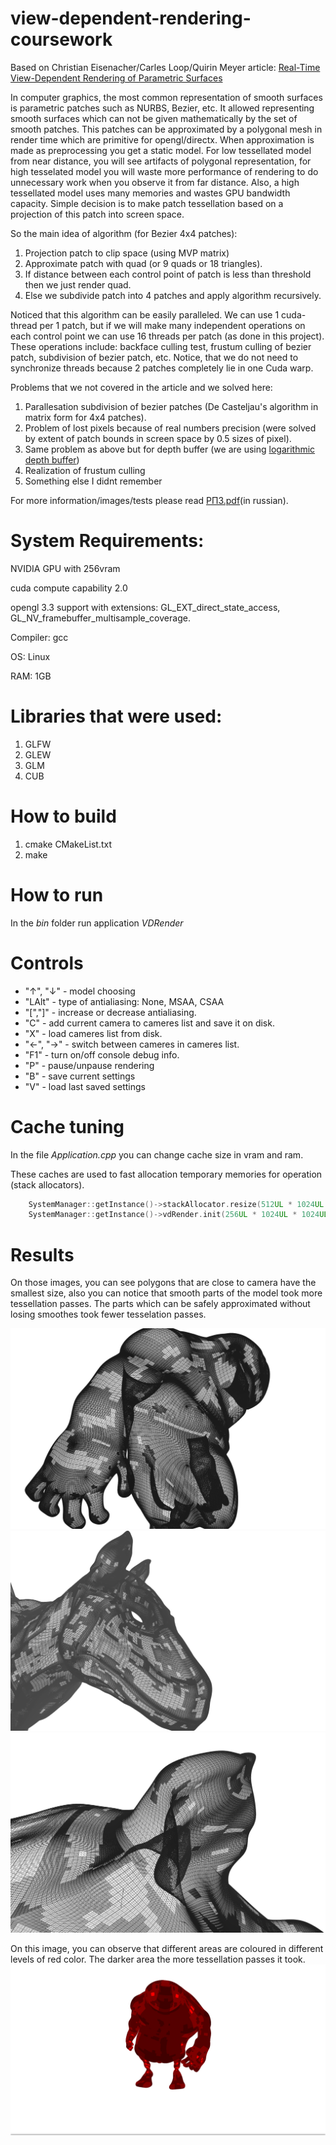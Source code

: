 # view-dependent-rendering-coursework
Based on Christian Eisenacher/Carles Loop/Quirin Meyer article: [Real-Time View-Dependent Rendering of Parametric Surfaces](https://dl.acm.org/citation.cfm?id=1507172)

In computer graphics, the most common representation of smooth surfaces is parametric patches such as NURBS, Bezier, etc. It allowed representing smooth surfaces which can not be given mathematically by the set of smooth patches. This patches can be approximated by a polygonal mesh in render time which are primitive for opengl/directx. When approximation is made as preprocessing you get a static model. For low tessellated model from near distance, you will see artifacts of polygonal representation, for high tesselated model you will waste more performance of rendering to do unnecessary work when you observe it from far distance. Also, a high tessellated model uses many memories and wastes GPU bandwidth capacity.
Simple decision is to make patch tessellation based on a projection of this patch into screen space. 

So the main idea of algorithm (for Bezier 4x4 patches):
1. Projection patch to clip space (using MVP matrix)
2. Approximate patch with quad (or 9 quads or 18 triangles).
3. If distance between each control point of patch is less than threshold then we just render quad.
4. Else we subdivide patch into 4 patches and apply algorithm recursively.

Noticed that this algorithm can be easily paralleled. We can use 1 cuda-thread per 1 patch, but if we will make many independent operations on each control point we can use 16 threads per patch (as done in this project). These operations include: backface culling test, frustum culling of bezier patch, subdivision of bezier patch, etc. Notice, that
we do not need to synchronize threads because 2 patches completely lie in one Cuda warp.

Problems that we not covered in the article and we solved here:
1. Parallesation subdivision of bezier patches (De Casteljau's algorithm in matrix form for 4x4 patches).
2. Problem of lost pixels because of real numbers precision (were solved by extent of patch bounds in screen space by 0.5 sizes of pixel).
3. Same problem as above but for depth buffer (we are using [logarithmic depth buffer](http://outerra.blogspot.ru/2013/07/logarithmic-depth-buffer-optimizations.html))
4. Realization of frustum culling
5. Something else I didnt remember

For more information/images/tests please read [РПЗ.pdf](https://github.com/sargarass/view-dependent-rendering-coursework/blob/master/%D0%A0%D0%9F%D0%97.pdf)(in russian).
# System Requirements:
NVIDIA GPU with 256vram

cuda compute capability 2.0

opengl 3.3 support with extensions: GL_EXT_direct_state_access, GL_NV_framebuffer_multisample_coverage. 

Compiler: gcc

OS: Linux

RAM: 1GB

# Libraries that were used:
1. GLFW
2. GLEW
3. GLM
4. CUB

# How to build
1. cmake CMakeList.txt
2. make

# How to run
In the *bin* folder run application *VDRender*

# Controls
- "↑", "↓" - model choosing
- "LAlt" - type of antialiasing: None, MSAA, CSAA
- "[","]" - increase or decrease antialiasing.
- "С" - add current camera to cameres list and save it on disk.
- "X" - load cameres list from disk.
- "←", "→" - switch between cameres in cameres list.
- "F1" - turn on/off console debug info.
- "P" - pause/unpause rendering
- "B" - save current settings
- "V" - load last saved settings

# Cache tuning
In the file *Application.cpp* you can change cache size in vram and ram.

These caches are used to fast allocation temporary memories for operation (stack allocators).
```C++
    SystemManager::getInstance()->stackAllocator.resize(512UL * 1024UL * 1024UL);
    SystemManager::getInstance()->vdRender.init(256UL * 1024UL * 1024UL);
```
# Results
On those images, you can see polygons that are close to camera have the smallest size, also you can notice that smooth parts of the model took more tessellation passes. The parts which can be safely approximated without losing smoothes took fewer tesselation passes.

![](%D0%9E%D0%B1%D1%8A%D0%B5%D0%BA%D1%8210.png)
![](%D0%9E%D0%B1%D1%8A%D0%B5%D0%BA%D1%8212.png)
![](%D0%9E%D0%B1%D1%8A%D0%B5%D0%BA%D1%8225.png)

On this image, you can observe that different areas are coloured in different levels of red color. The darker area the more tessellation passes it took.
![](170.png)
